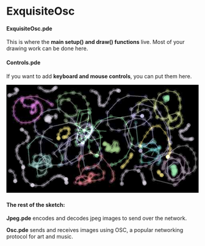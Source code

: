 # ExquisiteOsc

#### ExquisiteOsc.pde
This is where the <b>main setup() and draw() functions</b> live. Most of your drawing work can be done here.

#### Controls.pde
If you want to add <b>keyboard and mouse controls</b>, you can put them here.

<img src="./docs/images/test.jpg">

#### The rest of the sketch:

<b>Jpeg.pde</b> encodes and decodes jpeg images to send over the network.<br>

<b>Osc.pde</b> sends and receives images using OSC, a popular networking protocol for art and music.<br>
